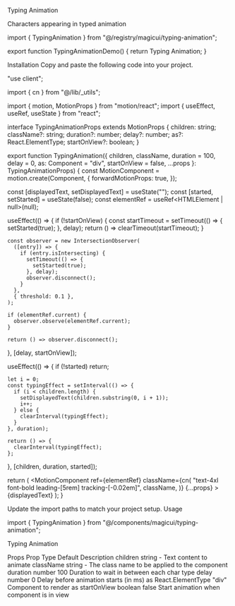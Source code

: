 Typing Animation

Characters appearing in typed animation

import { TypingAnimation } from "@/registry/magicui/typing-animation";

export function TypingAnimationDemo() {
return <TypingAnimation>Typing Animation</TypingAnimation>;
}

Installation
Copy and paste the following code into your project.

"use client";

import { cn } from "@/lib/\_utils";

import { motion, MotionProps } from "motion/react";
import { useEffect, useRef, useState } from "react";

interface TypingAnimationProps extends MotionProps {
children: string;
className?: string;
duration?: number;
delay?: number;
as?: React.ElementType;
startOnView?: boolean;
}

export function TypingAnimation({
children,
className,
duration = 100,
delay = 0,
as: Component = "div",
startOnView = false,
...props
}: TypingAnimationProps) {
const MotionComponent = motion.create(Component, {
forwardMotionProps: true,
});

const [displayedText, setDisplayedText] = useState<string>("");
const [started, setStarted] = useState(false);
const elementRef = useRef<HTMLElement | null>(null);

useEffect(() => {
if (!startOnView) {
const startTimeout = setTimeout(() => {
setStarted(true);
}, delay);
return () => clearTimeout(startTimeout);
}

    const observer = new IntersectionObserver(
      ([entry]) => {
        if (entry.isIntersecting) {
          setTimeout(() => {
            setStarted(true);
          }, delay);
          observer.disconnect();
        }
      },
      { threshold: 0.1 },
    );

    if (elementRef.current) {
      observer.observe(elementRef.current);
    }

    return () => observer.disconnect();

}, [delay, startOnView]);

useEffect(() => {
if (!started) return;

    let i = 0;
    const typingEffect = setInterval(() => {
      if (i < children.length) {
        setDisplayedText(children.substring(0, i + 1));
        i++;
      } else {
        clearInterval(typingEffect);
      }
    }, duration);

    return () => {
      clearInterval(typingEffect);
    };

}, [children, duration, started]);

return (
<MotionComponent
ref={elementRef}
className={cn(
"text-4xl font-bold leading-[5rem] tracking-[-0.02em]",
className,
)}
{...props} >
{displayedText}
</MotionComponent>
);
}

Update the import paths to match your project setup.
Usage

import { TypingAnimation } from "@/components/magicui/typing-animation";

<TypingAnimation>Typing Animation</TypingAnimation>

Props
Prop Type Default Description
children string - Text content to animate
className string - The class name to be applied to the component
duration number 100 Duration to wait in between each char type
delay number 0 Delay before animation starts (in ms)
as React.ElementType "div" Component to render as
startOnView boolean false Start animation when component is in view

